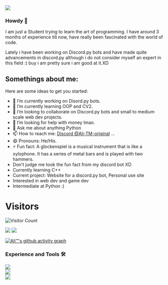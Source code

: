 <a href="https://github.com/anuraghazra/convoychat">
  <img align="center" src="https://camo.githubusercontent.com/9ad8cfe3215fff758ea74784f86ef0de25b6acfbd6a4fab19d9a13ff47b05843/68747470733a2f2f7265732e636c6f7564696e6172792e636f6d2f616e7572616768617a72612f696d6167652f75706c6f61642f76313539343930383234322f6c6f676f5f636373776d652e737667" />
</a>

### Howdy 👋

I am just a Student trying to learn the art of programming. I have around 3 months of experience till now, have really been fascinated with the world of code.

Lately i have been working on Discord.py bots and have made quite advancements in discord.py although i do not consider myself an expert in this field :) buy i am pretty sure i am good at it.XD
<!--
**Ali-TM-original/Ali-TM-original** is a ✨ _special_ ✨ repository because its `README.md` (this file) appears on your GitHub profile.
-->

## Somethings about me:
Here are some ideas to get you started:

- 🔭 I’m currently working on Disord.py bots.
- 🌱 I’m currently learning OOP and CV2.
- 👯 I’m looking to collaborate on Discord.py bots and small to medium scale web dev projects.
- 🤔 I’m looking for help with money lmao.
- 💬 Ask me about anything Python
- 📫 How to reach me: [Discord @Ali-TM-original](https://discord.com/users/410452466631442443) ...
- 😄 Pronouns: He/His.
- ⚡ Fun fact: A glockenspiel is a musical instrument that is like a xylophone. It has a series of metal bars and is played with two hammers.
- Don't judge me took the fun fact from my discord bot XD
- Currently learning C++ 
- Current project: Website for a discord.py bot, Personal use site
- Interested in web dev and game dev
- Intermediate at Python :)

# Visitors
![Visitor Count](https://profile-counter.glitch.me/{Ali-TM-original}/count.svg)


<img src="https://github-readme-stats.vercel.app/api?username=Ali-TM-original&&show_icons=true&title_color=6723D6&icon_color=bb2acf&text_color=daf7dc&bg_color=170B2B">

<img src="https://github-readme-stats.vercel.app/api/top-langs/?username=Ali-TM-original&theme=algolia">

[![Ali™'s github activity graph](https://activity-graph.herokuapp.com/graph?username=Ali-TM-original&theme=dracula)](https://github.com/Ali-TM-original/github-readme-activity-graph)


<h3 class="center">Experience and Tools 🛠️</h3>
<a href="https://python.org"><img src="https://img.shields.io/badge/Python-3776ab?style=for-the-badge&logo=python&logoColor=white" class="center"></a>
<br>
<a href="https://sqlite.org"><img src="https://img.shields.io/badge/SQLite-47a248?style=for-the-badge&logo=sqlite&logoColor=white" class="center"></a>
<br>
<a href="https://code.visualstudio.com"><img src="https://img.shields.io/badge/VS%20Code-007acc?style=for-the-badge&logo=visual-studio-code&logoColor=white" class="center"></a>
<br>
